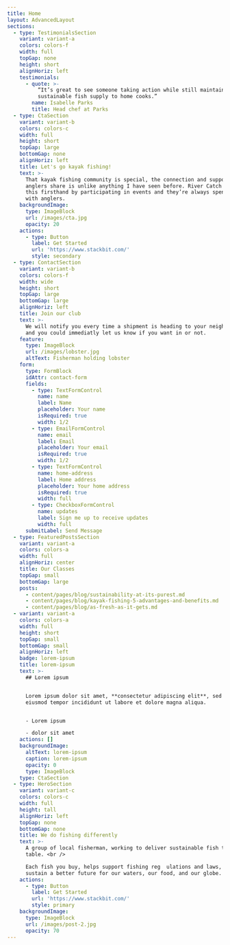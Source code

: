 ```yaml
---
title: Home
layout: AdvancedLayout
sections:
  - type: TestimonialsSection
    variant: variant-a
    colors: colors-f
    width: full
    topGap: none
    height: short
    alignHoriz: left
    testimonials:
      - quote: >-
          “It’s great to see someone taking action while still maintaining a
          sustainable fish supply to home cooks.”
        name: Isabelle Parks
        title: Head chef at Parks
  - type: CtaSection
    variant: variant-b
    colors: colors-c
    width: full
    height: short
    topGap: large
    bottomGap: none
    alignHoriz: left
    title: Let's go kayak fishing!
    text: >-
      That kayak fishing community is special, the connection and support the
      anglers share is unlike anything I have seen before. River Catch has seen
      this firsthand by participating in events and they’re always spending time
      with anglers.
    backgroundImage:
      type: ImageBlock
      url: /images/cta.jpg
      opacity: 20
    actions:
      - type: Button
        label: Get Started
        url: 'https://www.stackbit.com/'
        style: secondary
  - type: ContactSection
    variant: variant-b
    colors: colors-f
    width: wide
    height: short
    topGap: large
    bottomGap: large
    alignHoriz: left
    title: Join our club
    text: >-
      We will notify you every time a shipment is heading to your neighborhood,
      and you could immediatly let us know if you want in or not.
    feature:
      type: ImageBlock
      url: /images/lobster.jpg
      altText: Fisherman holding lobster
    form:
      type: FormBlock
      idAttr: contact-form
      fields:
        - type: TextFormControl
          name: name
          label: Name
          placeholder: Your name
          isRequired: true
          width: 1/2
        - type: EmailFormControl
          name: email
          label: Email
          placeholder: Your email
          isRequired: true
          width: 1/2
        - type: TextFormControl
          name: home-address
          label: Home address
          placeholder: Your home address
          isRequired: true
          width: full
        - type: CheckboxFormControl
          name: updates
          label: Sign me up to receive updates
          width: full
      submitLabel: Send Message
  - type: FeaturedPostsSection
    variant: variant-a
    colors: colors-a
    width: full
    alignHoriz: center
    title: Our Classes
    topGap: small
    bottomGap: large
    posts:
      - content/pages/blog/sustainability-at-its-purest.md
      - content/pages/blog/kayak-fishing-5-advantages-and-benefits.md
      - content/pages/blog/as-fresh-as-it-gets.md
  - variant: variant-a
    colors: colors-a
    width: full
    height: short
    topGap: small
    bottomGap: small
    alignHoriz: left
    badge: lorem-ipsum
    title: lorem-ipsum
    text: >-
      ## Lorem ipsum


      Lorem ipsum dolor sit amet, **consectetur adipiscing elit**, sed do
      eiusmod tempor incididunt ut labore et dolore magna aliqua.


      - Lorem ipsum

      - dolor sit amet
    actions: []
    backgroundImage:
      altText: lorem-ipsum
      caption: lorem-ipsum
      opacity: 0
      type: ImageBlock
    type: CtaSection
  - type: HeroSection
    variant: variant-c
    colors: colors-c
    width: full
    height: tall
    alignHoriz: left
    topGap: none
    bottomGap: none
    title: We do fishing differently
    text: >-
      A group of local fisherman, working to deliver sustainable fish to your
      table. <br />

      Each fish you buy, helps support fishing reg  ulations and laws, to help
      sustain a better future for our waters, our food, and our globe.
    actions:
      - type: Button
        label: Get Started
        url: 'https://www.stackbit.com/'
        style: primary
    backgroundImage:
      type: ImageBlock
      url: /images/post-2.jpg
      opacity: 70
---
```

